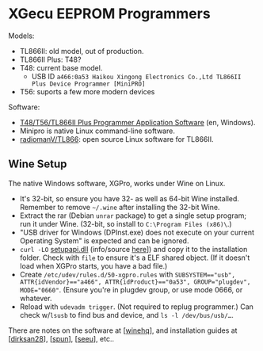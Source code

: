 XGecu EEPROM Programmers
========================

Models:
- TL866II: old model, out of production.
- TL866II Plus: T48?
- T48: current base model.
  - USB ID `a466:0a53 Haikou Xingong Electronics Co.,Ltd TL866II Plus Device
    Programmer [MiniPRO]`
- T56: suports a few more modern devices

Software:
- [T48/T56/TL866II Plus Programmer Application Software][sw-en] (en, Windows).
- Minipro is native Linux command-line software.
- [radiomanV/TL866]: open source Linux software for TL866II.

Wine Setup
----------

The native Windows software, XGPro, works under Wine on Linux.
- It's 32-bit, so ensure you have 32- as well as 64-bit Wine installed.
  Remember to remove `~/.wine` after installing the 32-bit Wine.
- Extract the rar (Debian `unrar` package) to get a single setup program;
  run it under Wine. (32-bit, so install to `C:\Program Files (x86)\`.)
- "USB driver for Windows (DPInst.exe) does not execute on your current
  Operating System" is expected and can be ignored.
- `curl -LO` [setupapi.dll][] (info/source [here][setupapi]]) and copy it
  to the installation folder. Check with `file` to ensure it's a ELF shared
  object. (If it doesn't load when XGPro starts, you have a bad file.)
- Create `/etc/udev/rules.d/50-xgpro.rules` with `SUBSYSTEM=="usb",
  ATTR{idVendor}=="a466", ATTR{idProduct}=="0a53", GROUP="plugdev",
  MODE="0660"`. (Ensure you're in plugdev group, or use mode 0666, or
  whatever.
- Reload with `udevadm trigger`. (Not required to replug programmer.) Can
  check w/`lsusb` to find bus and device, and `ls -l /dev/bus/usb/…`.

There are notes on the software at [[winehq]], and installation guides
at [[dirksan28]], [[spun]], [[seeu]], etc..



<!-------------------------------------------------------------------->
[radiomanV/TL866]: https://github.com/radiomanV/TL866/
[setupapi.dll]: https://github.com/radiomanV/TL866/raw/refs/heads/master/wine/setupapi.dll
[setupapi]: https://github.com/radiomanV/TL866/tree/master/wine
[sw-en]: http://www.xgecu.com/EN/download.html?refreshed=1738998475737

[dirksan28]: https://gist.github.com/dirksan28/6abc71d676466cd3379e9ad098c46486
[seeu]: https://systemembedded.eu/viewtopic.php?t=44
[spun]: https://spun.io/2018/07/04/using-the-xgecu-tl866ii-plus-under-linux-with-wine/
[winehq]: https://appdb.winehq.org/objectManager.php?sClass=version&iId=38538
